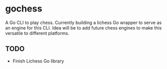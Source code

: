 # gochess
A Go CLI to play chess. Currently building a lichess Go wrapper to serve as an engine for this CLI. Idea will be to add future chess engines to make this versatile to different platforms.

## TODO
- Finish Lichess Go library
